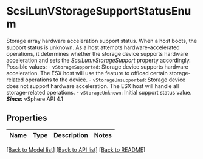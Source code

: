 # ScsiLunVStorageSupportStatusEnum

Storage array hardware acceleration support status.  When a host boots, the support status is unknown. As a host attempts hardware-accelerated operations, it determines whether the storage device supports hardware acceleration and sets the *ScsiLun.vStorageSupport* property accordingly.  Possible values: - `vStorageSupported`: Storage device supports hardware acceleration.      The ESX host will use the feature to offload certain   storage-related operations to the device. - `vStorageUnsupported`: Storage device does not support hardware acceleration.      The ESX host will handle all storage-related operations. - `vStorageUnknown`: Initial support status value.    ***Since:*** vSphere API 4.1 

## Properties
Name | Type | Description | Notes
------------ | ------------- | ------------- | -------------

[[Back to Model list]](../README.md#documentation-for-models) [[Back to API list]](../README.md#documentation-for-api-endpoints) [[Back to README]](../README.md)


